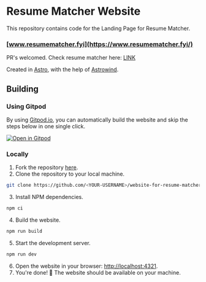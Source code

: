 # Resume Matcher Website

This repository contains code for the Landing Page for Resume Matcher.

### [www.resumematcher.fyi](https://www.resumematcher.fyi/)

PR's welcomed. Check resume matcher here: [LINK](https://github.com/srbhr/Resume-Matcher)

Created in [Astro](https://astro.build), with the help of [Astrowind](https://github.com/onwidget/astrowind).

## Building

### Using Gitpod

By using [Gitpod.io](https://www.gitpod.io), you can automatically build the website and skip the steps below in one single click.

[![Open in Gitpod](https://gitpod.io/button/open-in-gitpod.svg)](https://gitpod.io/#https://github.com/srbhr/website-for-resume-matcher)

### Locally

1. Fork the repository [here](https://github.com/srbhr/website-for-resume-matcher/fork).
2. Clone the repository to your local machine.

```bash
git clone https://github.com/<YOUR-USERNAME>/website-for-resume-matcher.git
```

3. Install NPM dependencies.

```bash
npm ci
```

4. Build the website.

```bash
npm run build
```

5. Start the development server.

```bash
npm run dev
```

6. Open the website in your browser: <http://localhost:4321>.
7. You're done! 🎉 The website should be available on your machine.
